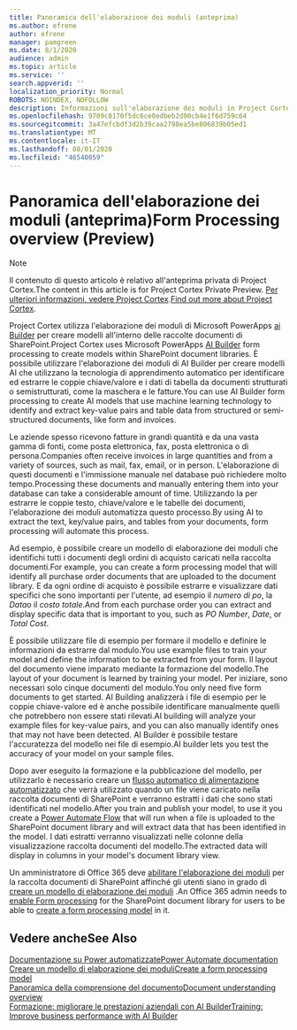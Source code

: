 ```yaml
---
title: Panoramica dell'elaborazione dei moduli (anteprima)
ms.author: efrene
author: efrene
manager: pamgreen
ms.date: 8/1/2020
audience: admin
ms.topic: article
ms.service: ''
search.appverid: ''
localization_priority: Normal
ROBOTS: NOINDEX, NOFOLLOW
description: Informazioni sull'elaborazione dei moduli in Project Cortex.
ms.openlocfilehash: 9709c8170f5dc6ce0edbeb2d90cb4e1f6d759c64
ms.sourcegitcommit: 3a47efcbdf3d2b39caa2798ea5be806839b05ed1
ms.translationtype: MT
ms.contentlocale: it-IT
ms.lasthandoff: 08/01/2020
ms.locfileid: "46540059"
---
```

# <a name="form-processing-overview-preview"></a><span data-ttu-id="077a8-103">Panoramica dell'elaborazione dei moduli (anteprima)</span><span class="sxs-lookup"><span data-stu-id="077a8-103">Form Processing overview (Preview)</span></span>
> [!Note]
> <span data-ttu-id="077a8-104">Il contenuto di questo articolo è relativo all'anteprima privata di Project Cortex.</span><span class="sxs-lookup"><span data-stu-id="077a8-104">The content in this article is for Project Cortex Private Preview.</span></span> <span data-ttu-id="077a8-105">[Per ulteriori informazioni, vedere Project Cortex](https://aka.ms/projectcortex).</span><span class="sxs-lookup"><span data-stu-id="077a8-105">[Find out more about Project Cortex](https://aka.ms/projectcortex).</span></span>

<span data-ttu-id="077a8-106">Project Cortex utilizza l'elaborazione dei moduli di Microsoft PowerApps [ai Builder](https://docs.microsoft.com/ai-builder/overview) per creare modelli all'interno delle raccolte documenti di SharePoint.</span><span class="sxs-lookup"><span data-stu-id="077a8-106">Project Cortex uses Microsoft PowerApps [AI Builder](https://docs.microsoft.com/ai-builder/overview) form processing to create models within SharePoint document libraries.</span></span>
<span data-ttu-id="077a8-107">È possibile utilizzare l'elaborazione dei moduli di AI Builder per creare modelli AI che utilizzano la tecnologia di apprendimento automatico per identificare ed estrarre le coppie chiave/valore e i dati di tabella da documenti strutturati o semistrutturati, come la maschera e le fatture.</span><span class="sxs-lookup"><span data-stu-id="077a8-107">You can use AI Builder form processing to create AI models that use machine learning technology to identify and extract key-value pairs and table data from structured or semi-structured  documents, like form and invoices.</span></span>

<span data-ttu-id="077a8-108">Le aziende spesso ricevono fatture in grandi quantità e da una vasta gamma di fonti, come posta elettronica, fax, posta elettronica o di persona.</span><span class="sxs-lookup"><span data-stu-id="077a8-108">Companies often receive invoices in large quantities and from a variety of sources, such as mail, fax, email, or in person.</span></span> <span data-ttu-id="077a8-109">L'elaborazione di questi documenti e l'immissione manuale nel database può richiedere molto tempo.</span><span class="sxs-lookup"><span data-stu-id="077a8-109">Processing these documents and manually entering them into your database can take a considerable amount of time.</span></span> <span data-ttu-id="077a8-110">Utilizzando Ia per estrarre le coppie testo, chiave/valore e le tabelle dei documenti, l'elaborazione dei moduli automatizza questo processo.</span><span class="sxs-lookup"><span data-stu-id="077a8-110">By using AI to extract the text, key/value pairs, and tables from your documents, form processing will automate this process.</span></span> 

<span data-ttu-id="077a8-111">Ad esempio, è possibile creare un modello di elaborazione dei moduli che identifichi tutti i documenti degli ordini di acquisto caricati nella raccolta documenti.</span><span class="sxs-lookup"><span data-stu-id="077a8-111">For example, you can create a form processing model that will identify all purchase order documents that are uploaded to the document library.</span></span> <span data-ttu-id="077a8-112">E da ogni ordine di acquisto è possibile estrarre e visualizzare dati specifici che sono importanti per l'utente, ad esempio il *numero di po*, la *Data*o il *costo totale*.</span><span class="sxs-lookup"><span data-stu-id="077a8-112">And from each purchase order you can extract and display specific data that is important to you, such as *PO Number*, *Date*, or *Total Cost*.</span></span>

<span data-ttu-id="077a8-113">È possibile utilizzare file di esempio per formare il modello e definire le informazioni da estrarre dal modulo.</span><span class="sxs-lookup"><span data-stu-id="077a8-113">You use example files to train your model and define the information to be extracted from your form.</span></span> <span data-ttu-id="077a8-114">Il layout del documento viene imparato mediante la formazione del modello.</span><span class="sxs-lookup"><span data-stu-id="077a8-114">The layout of your document is learned by training your model.</span></span> <span data-ttu-id="077a8-115">Per iniziare, sono necessari solo cinque documenti del modulo.</span><span class="sxs-lookup"><span data-stu-id="077a8-115">You only need five form documents to get started.</span></span> <span data-ttu-id="077a8-116">AI Building analizzerà i file di esempio per le coppie chiave-valore ed è anche possibile identificare manualmente quelli che potrebbero non essere stati rilevati.</span><span class="sxs-lookup"><span data-stu-id="077a8-116">AI building will analyze your example files for key-value pairs, and you can also manually identify ones that may not have been detected.</span></span>  <span data-ttu-id="077a8-117">AI Builder è possibile testare l'accuratezza del modello nei file di esempio.</span><span class="sxs-lookup"><span data-stu-id="077a8-117">AI builder lets you test the accuracy of your model on your sample files.</span></span>

<span data-ttu-id="077a8-118">Dopo aver eseguito la formazione e la pubblicazione del modello, per utilizzarlo è necessario creare un [flusso automatico di alimentazione automatizzato](https://docs.microsoft.com/power-automate/getting-started) che verrà utilizzato quando un file viene caricato nella raccolta documenti di SharePoint e verranno estratti i dati che sono stati identificati nel modello.</span><span class="sxs-lookup"><span data-stu-id="077a8-118">After you train and publish your model, to use it you create a [Power Automate Flow](https://docs.microsoft.com/power-automate/getting-started) that will run when a file is uploaded to the SharePoint document library and will extract data that has been identified in the model.</span></span> <span data-ttu-id="077a8-119">I dati estratti verranno visualizzati nelle colonne della visualizzazione raccolta documenti del modello.</span><span class="sxs-lookup"><span data-stu-id="077a8-119">The extracted data will display in columns in your model's document library view.</span></span>

<span data-ttu-id="077a8-120">Un amministratore di Office 365 deve [abilitare l'elaborazione dei moduli](https://docs.microsoft.com/microsoft-365/contentunderstanding/set-up-content-understanding?view=o365-worldwide#to-set-up-content-understanding) per la raccolta documenti di SharePoint affinché gli utenti siano in grado di [creare un modello di elaborazione dei moduli](create-a-form-processing-model.md) .</span><span class="sxs-lookup"><span data-stu-id="077a8-120">An Office 365 admin needs to [enable Form processing](https://docs.microsoft.com/microsoft-365/contentunderstanding/set-up-content-understanding?view=o365-worldwide#to-set-up-content-understanding) for the SharePoint document library for users to be able to [create a form processing model](create-a-form-processing-model.md) in it.</span></span>



## <a name="see-also"></a><span data-ttu-id="077a8-121">Vedere anche</span><span class="sxs-lookup"><span data-stu-id="077a8-121">See Also</span></span>
  
[<span data-ttu-id="077a8-122">Documentazione su Power automatizzate</span><span class="sxs-lookup"><span data-stu-id="077a8-122">Power Automate documentation</span></span>](https://docs.microsoft.com/power-automate/)</br>
[<span data-ttu-id="077a8-123">Creare un modello di elaborazione dei moduli</span><span class="sxs-lookup"><span data-stu-id="077a8-123">Create a form processing model</span></span>](create-a-form-processing-model.md)</br>
[<span data-ttu-id="077a8-124">Panoramica della comprensione del documento</span><span class="sxs-lookup"><span data-stu-id="077a8-124">Document understanding overview</span></span>](document-understanding-overview.md)</br>
[<span data-ttu-id="077a8-125">Formazione: migliorare le prestazioni aziendali con AI Builder</span><span class="sxs-lookup"><span data-stu-id="077a8-125">Training: Improve business performance with AI Builder</span></span>](https://docs.microsoft.com/learn/paths/improve-business-performance-ai-builder/?source=learn)</br>




